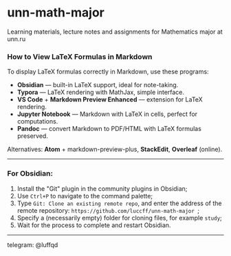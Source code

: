 # unn-math-major
Learning materials, lecture notes and assignments for Mathematics major at unn.ru

### How to View LaTeX Formulas in Markdown

To display LaTeX formulas correctly in Markdown, use these programs:

- **Obsidian** — built-in LaTeX support, ideal for note-taking.
- **Typora** — LaTeX rendering with MathJax, simple interface.
- **VS Code** + **Markdown Preview Enhanced** — extension for LaTeX rendering.
- **Jupyter Notebook** — Markdown with LaTeX in cells, perfect for computations.
- **Pandoc** — convert Markdown to PDF/HTML with LaTeX formulas preserved.

Alternatives: **Atom** + markdown-preview-plus, **StackEdit**, **Overleaf** (online).


---
### For Obsidian:
1. Install the "Git" plugin in the community plugins in Obsidian;
2. Use `Ctrl+P` to navigate to the command palette;
3. Type `Git: Clone an existing remote repo`, and enter the address of the remote repository: `https://github.com/luccff/unn-math-major `;
4. Specify a (necessarily empty) folder for cloning files, for example `study`; 
5. Wait for the process to complete and restart Obsidian.

---
telegram: @luffqd